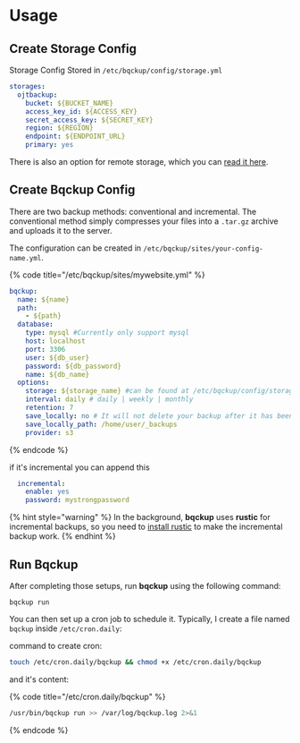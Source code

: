 # Usage

## Create Storage Config

Storage Config Stored in `/etc/bqckup/config/storage.yml`

```yaml
storages:
  ojtbackup:
    bucket: ${BUCKET_NAME}
    access_key_id: ${ACCESS_KEY}
    secret_access_key: ${SECRET_KEY}
    region: ${REGION}
    endpoint: ${ENDPOINT_URL}
    primary: yes
```

There is also an option for remote storage, which you can [read it here](../storages/remote-storage.md).

## Create Bqckup Config

There are two backup methods: conventional and incremental. The conventional method simply compresses your files into a `.tar.gz` archive and uploads it to the server.

The configuration can be created in `/etc/bqckup/sites/your-config-name.yml`.

{% code title="/etc/bqckup/sites/mywebsite.yml" %}
```yaml
bqckup:
  name: ${name}
  path:
    - ${path}
  database:
    type: mysql #Currently only support mysql
    host: localhost
    port: 3306
    user: ${db_user}
    password: ${db_password}
    name: ${db_name}
  options:
    storage: ${storage_name} #can be found at /etc/bqckup/config/storages.yml
    interval: daily # daily | weekly | monthly
    retention: 7
    save_locally: no # It will not delete your backup after it has been uploaded.
    save_locally_path: /home/user/_backups
    provider: s3
```
{% endcode %}

if it's incremental you can append this

```yaml
  incremental:
    enable: yes
    password: mystrongpassword
```

{% hint style="warning" %}
In the background, **bqckup** uses **rustic** for incremental backups, so you need to [install rustic](https://rustic.cli.rs/docs/installation.html) to make the incremental backup work.
{% endhint %}

## Run Bqckup

After completing those setups, run **bqckup** using the following command:

```shell
bqckup run
```

You can then set up a cron job to schedule it. Typically, I create a file named `bqckup` inside `/etc/cron.daily`:

command to create cron:

```sh
touch /etc/cron.daily/bqckup && chmod +x /etc/cron.daily/bqckup
```

and it's content:

{% code title="/etc/cron.daily/bqckup" %}
```sh
/usr/bin/bqckup run >> /var/log/bqckup.log 2>&1
```
{% endcode %}

